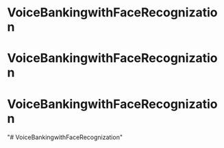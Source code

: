 # VoiceBankingwithFaceRecognization
# VoiceBankingwithFaceRecognization
# VoiceBankingwithFaceRecognization
"# VoiceBankingwithFaceRecognization" 
